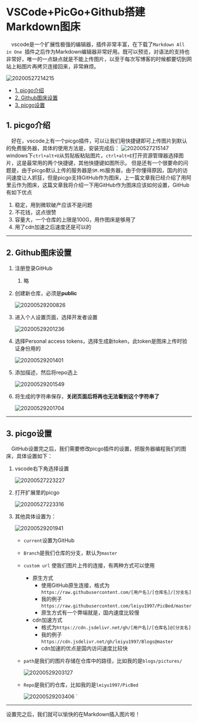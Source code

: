 # VSCode+PicGo+Github搭建Markdown图床

&emsp;vscode是一个扩展性极强的编辑器，插件非常丰富，在下载了`Markdown All in One
`插件之后作为Markdown编辑器非常好用。既可以预览，对语法的支持也非常好，唯一的一点缺点就是不能上传图片，以至于每次写博客的时候都要切到网站上粘图片再拷贝连接回来，非常麻烦。

![20200527214215](https://cdn.jsdelivr.net/gh/leiyu1997/ImageHostingService@master/resources/blogs/20200527214215.png)

<!-- TOC -->

- [1. picgo介绍](#1-picgo介绍)
- [2. Github图床设置](#2-github图床设置)
- [3. picgo设置](#3-picgo设置)

<!-- /TOC -->

## 1. picgo介绍
&emsp;好在，vscode上有一个picgo插件，可以让我们用快捷键即可上传图片到默认的免费服务器，具体的使用方法是，安装完成后：
![20200527215147](https://cdn.jsdelivr.net/gh/leiyu1997/ImageHostingService@master/resources/blogs/20200527215147.png)
windows下`ctrl+alt+U`从剪贴板粘贴图片，`ctrl+alt+E`打开资源管理器选择图片，这是最常用的两个快捷键，其他快捷键如图所示。
但是还有一个很要命的问题是，由于picgo默认上传的服务器是`SM.MS`服务器，由于你懂得原因，国内的访问速度让人抓狂，但是picgo支持GitHub作为图床，上一篇文章我已经介绍了用阿里云作为图床，这篇文章我将介绍一下用GitHub作为图床应该如何设置，GitHub有如下优点

1. 稳定，用到微软破产应该不是问题
2. 不花钱，这点很赞
3. 容量大，一个仓库的上限是100G，用作图床是够用了
4. 用了cdn加速之后速度还是可以的

--- 


## 2. Github图床设置

1. 注册登录GitHub
   1. 略
2. 创建新仓库，必须是**public**
   
   ![20200529200826](https://cdn.jsdelivr.net/gh/leiyu1997/ImageHostingService@master/resources/blogs/20200529200826.png)

3. 进入个人设置页面，选择开发者设置
   
   ![20200529201236](https://cdn.jsdelivr.net/gh/leiyu1997/ImageHostingService@master/resources/blogs/20200529201236.png)

4. 选择Personal access tokens，选择生成新token，此token是图床上传时验证身份用的

    ![20200529201401](https://cdn.jsdelivr.net/gh/leiyu1997/ImageHostingService@master/resources/blogs/20200529201401.png)

5.  添加描述，然后将repo选上

    ![20200529201549](https://cdn.jsdelivr.net/gh/leiyu1997/ImageHostingService@master/resources/blogs/20200529201549.png)

6. 将生成的字符串保存，**关闭页面后将再也无法看到这个字符串了**

    ![20200529201704](https://cdn.jsdelivr.net/gh/leiyu1997/ImageHostingService@master/resources/blogs/20200529201704.png)

---

## 3. picgo设置

&emsp;GitHub设置完之后，我们需要修改picgo插件的设置，把服务器编程我们的图床，具体设置如下：

1. vscode右下角选择设置

    ![20200527223227](https://cdn.jsdelivr.net/gh/leiyu1997/ImageHostingService@master/resources/blogs/20200527223227.png)

2. 打开扩展里的picgo

    ![20200527223316](https://cdn.jsdelivr.net/gh/leiyu1997/ImageHostingService@master/resources/blogs/20200527223316.png)

3. 其他具体设置为：

    ![20200529201941](https://cdn.jsdelivr.net/gh/leiyu1997/ImageHostingService@master/resources/blogs/20200529201941.png)

    - `current`设置为GitHub
    - `Branch`是我们仓库的分支，默认为`master`
    - `custom url` 使我们图片上传的连接，有两种方式可以使用
      - 原生方式
        - 使用GitHub原生连接，格式为`https://raw.githubusercontent.com/[用户名]/[仓库名]/[分支名]`
        - 我的例子`https://raw.githubusercontent.com/leiyu1997/PicBed/master`
        - 原生方式有一个弊端就是，国内速度比较慢
      - cdn加速方式
        - 格式为`https://cdn.jsdelivr.net/gh/[用户名]/[仓库名]@[分支名]`
        - 我的例子`https://cdn.jsdelivr.net/gh/leiyu1997/Blogs@master`
        - cdn加速的优点是国内访问速度比较快
    - `path`是我们的图片存储在仓库中的路径，比如我的是`blogs/pictures/`
  
        ![20200529203127](https://cdn.jsdelivr.net/gh/leiyu1997/ImageHostingService@master/resources/blogs/20200529203127.png)
        
    - `Repo`是我们的仓库，比如我的是`leiyu1997/PicBed`

        ![20200529203406](https://cdn.jsdelivr.net/gh/leiyu1997/ImageHostingService@master/resources/blogs/20200529203406.png)
`

---

设置完之后，我们就可以愉快的在Markdown插入图片啦！
